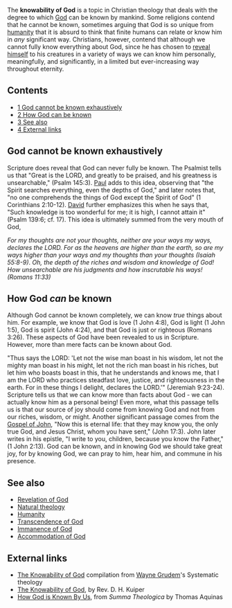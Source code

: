 The **knowability of God** is a topic in Christian theology that
deals with the degree to which [God](God "God") can be known by
mankind. Some religions contend that he cannot be known, sometimes
arguing that God is so unique from [humanity](Humanity "Humanity")
that it is absurd to think that finite humans can relate or know
him in *any* significant way. Christians, however, contend that
although we cannot fully know everything about God, since he has
chosen to [reveal himself](Revelation_of_God "Revelation of God")
to his creatures in a variety of ways we can know him personally,
meaningfully, and significantly, in a limited but ever-increasing
way throughout eternity.

## Contents

-   [1 God cannot be known exhaustively](#God_cannot_be_known_exhaustively)
-   [2 How God can be known](#How_God_can_be_known)
-   [3 See also](#See_also)
-   [4 External links](#External_links)

## God cannot be known exhaustively

Scripture does reveal that God can never fully be known. The
Psalmist tells us that "Great is the LORD, and greatly to be
praised, and his greatness is unsearchable," (Psalm 145:3).
[Paul](Paul "Paul") adds to this idea, observing that "the Spirit
searches everything, even the depths of God," and later notes that,
"no one comprehends the things of God except the Spirit of God" (1
Corinthians 2:10-12). [David](David "David") further emphasizes
this when he says that, "Such knowledge is too wonderful for me; it
is high, I cannot attain it" (Psalm 139:6; cf. 17). This idea is
ultimately summed from the very mouth of God,

*For my thoughts are not your thoughts, neither are your ways my ways, declares the LORD. For as the heavens are higher than the earth, so are my ways higher than your ways and my thoughts than your thoughts (Isaiah 55:8-9)*.
*Oh, the depth of the riches and wisdom and knowledge of God! How unsearchable are his judgments and how inscrutable his ways! (Romans 11:33)*
## How God *can* be known

Although God cannot be known completely, we can know *true* things
about him. For example, we know that God is love (1 John 4:8), God
is light (1 John 1:5), God is spirit (John 4:24), and that God is
just or righteous (Romans 3:26). These aspects of God have been
revealed to us in Scripture. However, more than mere facts can be
known about God.

"Thus says the LORD: 'Let not the wise man boast in his wisdom, let
not the mighty man boast in his might, let not the rich man boast
in his riches, but let him who boasts boast in this, that he
understands and knows me, that I am the LORD who practices
steadfast love, justice, and righteousness in the earth. For in
these things I delight, declares the LORD.'" (Jeremiah 9:23-24).
Scripture tells us that we can know more than facts about God - we
can actually know him as a personal being! Even more, what this
passage tells us is that our source of joy should come from knowing
God and not from our riches, wisdom, or might. Another significant
passage comes from the
[Gospel of John](Gospel_of_John "Gospel of John"), "Now this is
eternal life: that they may know you, the only true God, and Jesus
Christ, whom you have sent," (John 17:3). John later writes in his
epistle, "I write to you, children, because you know the Father,"
(1 John 2:13). God can be known, and in knowing God we should take
great joy, for by knowing God, we can pray to him, hear him, and
commune in his presence.

## See also

-   [Revelation of God](Revelation_of_God "Revelation of God")
-   [Natural theology](Natural_theology "Natural theology")
-   [Humanity](Humanity "Humanity")
-   [Transcendence of God](Transcendence_of_God "Transcendence of God")
-   [Immanence of God](Immanence_of_God "Immanence of God")
-   [Accommodation of God](Accommodation_of_God "Accommodation of God")

## External links

-   [The Knowability of God](http://tinyurl.com/6yr6wx) compilation
    from [Wayne Grudem](Wayne_Grudem "Wayne Grudem")'s Systematic
    theology
-   [The Knowability of God](http://www.reformedwitness.org/pmphltlst/Attributes/Knowability.html),
    by Rev. D. H. Kuiper
-   [How God is Known By Us](http://www.newadvent.org/summa/1012.htm),
    from *Summa Theologica* by Thomas Aquinas



